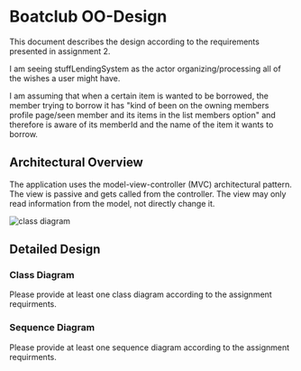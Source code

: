 # Boatclub OO-Design
This document describes the design according to the requirements presented in assignment 2.

I am seeing stuffLendingSystem as the actor organizing/processing all of the wishes a user might have.

I am assuming that when a certain item is wanted to be borrowed, the member trying to borrow it has "kind of been on the owning members profile page/seen member and its items in the list members option" and therefore is aware of its memberId and the name of the item it wants to borrow.

## Architectural Overview
The application uses the model-view-controller (MVC) architectural pattern. The view is passive and gets called from the controller. The view may only read information from the model, not directly change it.

![class diagram](img/package_diagram.jpg)

## Detailed Design
### Class Diagram
Please provide at least one class diagram according to the assignment requirments.

### Sequence Diagram
Please provide at least one sequence diagram according to the assignment requirments.